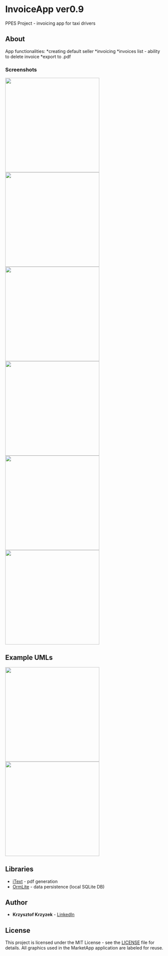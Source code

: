 # InvoiceApp ver0.9

PPES Project - invoicing app for taxi drivers


## About
App functionalities:
*creating default seller
*invoicing
*invoices list - ability to delete invoice
*export to .pdf

### Screenshots
<p float="left">
<img src="https://github.com/kkrzyzek/InvoiceApp/blob/master/Screenshot_2019-05-19-22-45-42-228_com.example.invoiceapp.png" width="300"/>
<img src="https://github.com/kkrzyzek/InvoiceApp/blob/master/Screenshot_2019-05-19-22-46-30-104_com.example.invoiceapp.png" width="300"/>
<img src="https://github.com/kkrzyzek/InvoiceApp/blob/master/Screenshot_2019-05-19-22-46-50-035_com.example.invoiceapp.png" width="300"/>
<img src="https://github.com/kkrzyzek/InvoiceApp/blob/master/Screenshot_2019-05-19-22-47-49-589_com.example.invoiceapp.png" width="300"/>
<img src="https://github.com/kkrzyzek/InvoiceApp/blob/master/Screenshot_2019-05-19-22-47-54-492_com.example.invoiceapp.png" width="300"/>
<img src="https://github.com/kkrzyzek/InvoiceApp/blob/master/Screenshot_2019-05-19-22-48-22-655_com.google.android.apps.docs.png" width="300"/>
</p>

## Example UMLs
<p float="left">
<img src="https://github.com/kkrzyzek/InvoiceApp/blob/master/umlInvoice.bmp" width="300"/>
<img src="https://github.com/kkrzyzek/InvoiceApp/blob/master/umlData.bmp" width="300"/>
</p>


## Libraries

* [iText](https://github.com/itext) - pdf generation
* [OrmLite](http://ormlite.com/) - data persistence (local SQLite DB)

## Author

* **Krzysztof Krzyzek** - [LinkedIn](https://www.linkedin.com/in/kkrzyzek/)


## License

This project is licensed under the MIT License - see the [LICENSE](https://github.com/kkrzyzek/MarketApp/blob/master/LICENSE) file for details.
All graphics used in the  MarketApp application are labeled for reuse.
